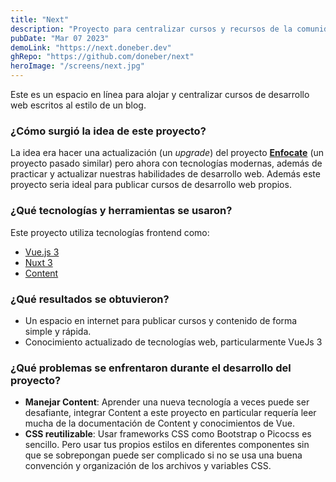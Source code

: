 ```yaml
---
title: "Next"
description: "Proyecto para centralizar cursos y recursos de la comunidad enfocados en el desarrollo web moderno."
pubDate: "Mar 07 2023"
demoLink: "https://next.doneber.dev"
ghRepo: "https://github.com/doneber/next"
heroImage: "/screens/next.jpg"
---
```


Este es un espacio en línea para alojar y centralizar cursos de desarrollo web escritos al estilo de un blog.

### ¿Cómo surgió la idea de este proyecto?

La idea era hacer una actualización (un *upgrade*) del proyecto **[Enfocate](https://www.enfocate.doneber.dev/)** (un proyecto pasado similar) pero ahora con tecnologías modernas, además de practicar y actualizar nuestras habilidades de desarrollo web. Además este proyecto seria ideal para publicar cursos de desarrollo web propios.

### ¿Qué tecnologías y herramientas se usaron?

Este proyecto utiliza tecnologías frontend como:

- [Vue.js 3](https://vuejs.org/)
- [Nuxt 3](https://nuxt.com/)
- [Content](https://content.nuxtjs.org/)

### ¿Qué resultados se obtuvieron?

- Un espacio en internet para publicar cursos y contenido de forma simple y rápida.
- Conocimiento actualizado de tecnologías web, particularmente VueJs 3

### ¿Qué problemas se enfrentaron durante el desarrollo del proyecto?

- **Manejar Content**: Aprender una nueva tecnología a veces puede ser desafiante, integrar Content a este proyecto en particular requería leer mucha de la documentación de Content y conocimientos de Vue.
- **CSS reutilizable**: Usar frameworks CSS como Bootstrap o Picocss es sencillo. Pero usar tus propios estilos en diferentes componentes sin que se sobrepongan puede ser complicado si no se usa una buena convención y organización de los archivos y variables CSS.
